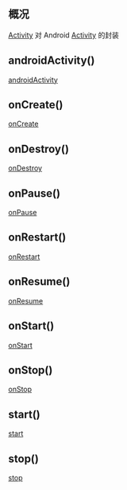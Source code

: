 ## 概况

[Activity](/API/UI/Activity/Activity/README.md) 对
Android [Activity](https://developer.android.google.cn/reference/android/app/Activity) 的封装

## androidActivity()

[androidActivity](androidActivity.md ":include")

## onCreate()

[onCreate](onCreate.md ":include")

## onDestroy()

[onDestroy](onDestroy.md ":include")

## onPause()

[onPause](onPause.md ":include")

## onRestart()

[onRestart](onRestart.md ":include")

## onResume()

[onResume](onResume.md ":include")

## onStart()

[onStart](onStart.md ":include")

## onStop()

[onStop](onStop.md ":include")

## start()

[start](start.md ":include")

## stop()

[stop](stop.md ":include")